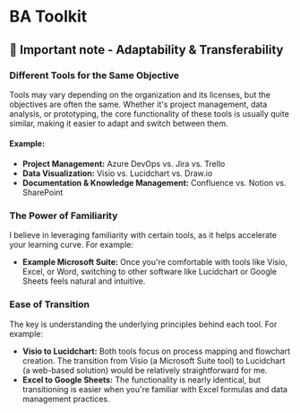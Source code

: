 <h1> BA Toolkit</h1>
<h2>📌 Important note - Adaptability & Transferability</h2>

<h3>Different Tools for the Same Objective</h3>
<p>Tools may vary depending on the organization and its licenses, but the objectives are often the same. Whether it's project management, data analysis, or prototyping, the core functionality of these tools is usually quite similar, making it easier to adapt and switch between them.</p>

<h4>Example:</h4>
<ul>
    <li><strong>Project Management:</strong> Azure DevOps vs. Jira vs. Trello</li>
    <li><strong>Data Visualization:</strong> Visio vs. Lucidchart vs. Draw.io</li>
    <li><strong>Documentation & Knowledge Management:</strong> Confluence vs. Notion vs. SharePoint</li>
</ul>

<h3>The Power of Familiarity</h3>
<p>I believe in leveraging familiarity with certain tools, as it helps accelerate your learning curve. For example:</p>

<ul>
    <li><strong>Example Microsoft Suite:</strong> Once you're comfortable with tools like Visio, Excel, or Word, switching to other software like Lucidchart or Google Sheets feels natural and intuitive.</li>

</ul>

<h3>Ease of Transition</h3>
<p>The key is understanding the underlying principles behind each tool. For example:</p>

<ul>
    <li><strong>Visio to Lucidchart:</strong> Both tools focus on process mapping and flowchart creation. The transition from Visio (a Microsoft Suite tool) to Lucidchart (a web-based solution) would be relatively straightforward for me.</li>
    <li><strong>Excel to Google Sheets:</strong> The functionality is nearly identical, but transitioning is easier when you're familiar with Excel formulas and data management practices.</li>
</ul>

